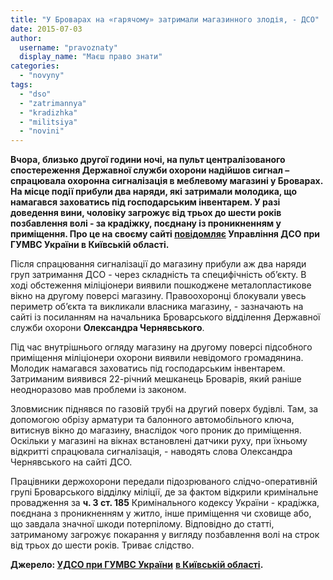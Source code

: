 ```yaml
---
title: "У Броварах на «гарячому» затримали магазинного злодія, - ДСО"
date: 2015-07-03
author: 
  username: "pravoznaty"
  display_name: "Маєш право знати"
categories: 
  - "novyny"
tags: 
  - "dso"
  - "zatrimannya"
  - "kradizhka"
  - "militsiya"
  - "novini"
---
```


**Вчора, близько другої години ночі, на пульт централізованого спостереження Державної служби охорони надійшов сигнал – спрацювала охоронна сигналізація в меблевому магазині у Броварах. На місце події прибули два наряди, які затримали молодика, що намагався заховатись під господарським інвентарем. У разі доведення вини, чоловіку загрожує від трьох до шести років позбавлення волі - за крадіжку, поєднану із проникненням у приміщення. Про це на своєму сайті [повідомляє](https://www.dso.gov.ua/novini/derzhohorontsi-kijivschini-na-garjachomu-zatrimali-magazinnogo-zlodija) Управління ДСО при ГУМВС України в Київській області.**

Після спрацювання сигналізації до магазину прибули аж два наряди груп затримання ДСО - через складність та специфічність об’єкту. В ході обстеження міліціонери виявили пошкоджене металопластикове вікно на другому поверсі магазину. Правоохоронці блокували увесь периметр об’єкта та викликали власника магазину, - зазначають на сайті із посиланням на начальника Броварського відділення Державної служби охорони **Олександра Чернявського**.

Під час внутрішнього огляду магазину на другому поверсі підсобного приміщення міліціонери охорони виявили невідомого громадянина. Молодик намагався заховатись під господарським інвентарем. Затриманим виявився 22-річний мешканець Броварів, який раніше неодноразово мав проблеми із законом.

Зловмисник піднявся по газовій трубі на другий поверх будівлі. Там, за допомогою обрізу арматури та балонного автомобільного ключа, витиснув вікно до магазину, внаслідок чого проник до приміщення. Оскільки у магазині на вікнах встановлені датчики руху, при їхньому відкритті спрацювала сигналізація, - наводять слова Олександра Чернявського на сайті ДСО.

Працівники держохорони передали підозрюваного слідчо-оперативній групі Броварського відділку міліції, де за фактом відкрили кримінальне провадження за **ч. 3 ст. 185** Кримінального кодексу України - крадіжка, поєднана з проникненням у житло, інше приміщення чи сховище або, що завдала значної шкоди потерпілому. Відповідно до статті, затриманому загрожує покарання у вигляду позбавлення волі на строк від трьох до шести років. Триває слідство.

**Джерело: [УДСО при ГУМВС України](https://www.dso.gov.ua/novini/derzhohorontsi-kijivschini-na-garjachomu-zatrimali-magazinnogo-zlodija)** **[в Київській області](https://www.dso.gov.ua/novini/derzhohorontsi-kijivschini-na-garjachomu-zatrimali-magazinnogo-zlodija).**
